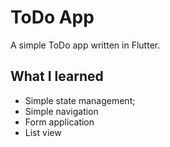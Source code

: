 # ToDo App

A simple ToDo app written in Flutter.

## What I learned

* Simple state management;
* Simple navigation
* Form application
* List view